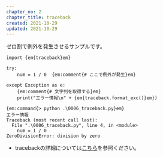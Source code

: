 ```yaml
---
chapter_no: 2
chapter_title: traceback
created: 2021-10-29
updated: 2021-10-29
---
```

ゼロ割で例外を発生させるサンプルです。
```
import {em{traceback}em}

try:
    num = 1 / 0  {em:comment{# ここで例外が発生}em}

except Exception as e:
    {em:comment{# 文字列を取得する}em}
    print("エラー情報\n" + {em{traceback.format_exc()}em})
```
```:output
{em:command{> python .\0006_traceback.py}em}
エラー情報
Traceback (most recent call last):
  File ".\0006_traceback.py", line 4, in <module>
    num = 1 / 0
ZeroDivisionError: division by zero
```
- tracebackの詳細については[こちら](https://docs.python.org/ja/3/library/traceback.html#module-traceback)を参照ください。
